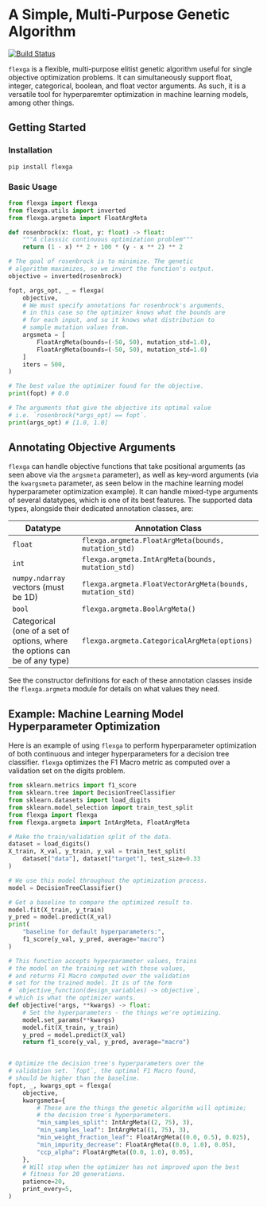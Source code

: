 # A Simple, Multi-Purpose Genetic Algorithm

[![Build Status](https://travis-ci.org/epeters3/flexga.svg?branch=master)](https://travis-ci.org/epeters3/flexga)

`flexga` is a flexible, multi-purpose elitist genetic algorithm useful for single objective optimization problems. It can simultaneously support float, integer, categorical, boolean, and float vector arguments. As such, it is a versatile tool for hyperparemter optimization in machine learning models, among other things.

## Getting Started

### Installation

```
pip install flexga
```

### Basic Usage

```python
from flexga import flexga
from flexga.utils import inverted
from flexga.argmeta import FloatArgMeta

def rosenbrock(x: float, y: float) -> float:
    """A classsic continuous optimization problem"""
    return (1 - x) ** 2 + 100 * (y - x ** 2) ** 2

# The goal of rosenbrock is to minimize. The genetic
# algorithm maximizes, so we invert the function's output.
objective = inverted(rosenbrock)

fopt, args_opt, _ = flexga(
    objective,
    # We must specify annotations for rosenbrock's arguments,
    # in this case so the optimizer knows what the bounds are
    # for each input, and so it knows what distribution to
    # sample mutation values from.
    argsmeta = [
        FloatArgMeta(bounds=(-50, 50), mutation_std=1.0),
        FloatArgMeta(bounds=(-50, 50), mutation_std=1.0)
    ]
    iters = 500,
)

# The best value the optimizer found for the objective.
print(fopt) # 0.0

# The arguments that give the objective its optimal value
# i.e. `rosenbrock(*args_opt) == fopt`.
print(args_opt) # [1.0, 1.0]
```

## Annotating Objective Arguments

`flexga` can handle objective functions that take positional arguments (as seen above via the `argsmeta` parameter), as well as key-word arguments (via the `kwargsmeta` parameter, as seen below in the machine learning model hyperparameter optimization example). It can handle mixed-type arguments of several datatypes, which is one of its best features. The supported data types, alongside their dedicated annotation classes, are:

| Datatype                                                                    | Annotation Class                                          |
| --------------------------------------------------------------------------- | --------------------------------------------------------- |
| `float`                                                                     | `flexga.argmeta.FloatArgMeta(bounds, mutation_std)`       |
| `int`                                                                       | `flexga.argmeta.IntArgMeta(bounds, mutation_std)`         |
| `numpy.ndarray` vectors (must be 1D)                                        | `flexga.argmeta.FloatVectorArgMeta(bounds, mutation_std)` |
| `bool`                                                                      | `flexga.argmeta.BoolArgMeta()`                            |
| Categorical (one of a set of options, where the options can be of any type) | `flexga.argmeta.CategoricalArgMeta(options)`              |

See the constructor definitions for each of these annotation classes inside the `flexga.argmeta` module for details on what values they need.

## Example: Machine Learning Model Hyperparameter Optimization

Here is an example of using `flexga` to perform hyperparameter optimization of both continuous and integer hyperparameters for a decision tree classifier. `flexga` optimizes the F1 Macro metric as computed over a validation set on the digits problem.

```python
from sklearn.metrics import f1_score
from sklearn.tree import DecisionTreeClassifier
from sklearn.datasets import load_digits
from sklearn.model_selection import train_test_split
from flexga import flexga
from flexga.argmeta import IntArgMeta, FloatArgMeta

# Make the train/validation split of the data.
dataset = load_digits()
X_train, X_val, y_train, y_val = train_test_split(
    dataset["data"], dataset["target"], test_size=0.33
)

# We use this model throughout the optimization process.
model = DecisionTreeClassifier()

# Get a baseline to compare the optimized result to.
model.fit(X_train, y_train)
y_pred = model.predict(X_val)
print(
    "baseline for default hyperparameters:",
    f1_score(y_val, y_pred, average="macro")
)

# This function accepts hyperparameter values, trains
# the model on the training set with those values,
# and returns F1 Macro computed over the validation
# set for the trained model. It is of the form
# `objective_function(design_variables) -> objective`,
# which is what the optimizer wants.
def objective(*args, **kwargs) -> float:
    # Set the hyperparameters - the things we're optimizing.
    model.set_params(**kwargs)
    model.fit(X_train, y_train)
    y_pred = model.predict(X_val)
    return f1_score(y_val, y_pred, average="macro")


# Optimize the decision tree's hyperparameters over the
# validation set. `fopt`, the optimal F1 Macro found,
# should be higher than the baseline.
fopt, _, kwargs_opt = flexga(
    objective,
    kwargsmeta={
        # These are the things the genetic algorithm will optimize;
        # the decision tree's hyperparameters.
        "min_samples_split": IntArgMeta((2, 75), 3),
        "min_samples_leaf": IntArgMeta((1, 75), 3),
        "min_weight_fraction_leaf": FloatArgMeta((0.0, 0.5), 0.025),
        "min_impurity_decrease": FloatArgMeta((0.0, 1.0), 0.05),
        "ccp_alpha": FloatArgMeta((0.0, 1.0), 0.05),
    },
    # Will stop when the optimizer has not improved upon the best
    # fitness for 20 generations.
    patience=20,
    print_every=5,
)
```
